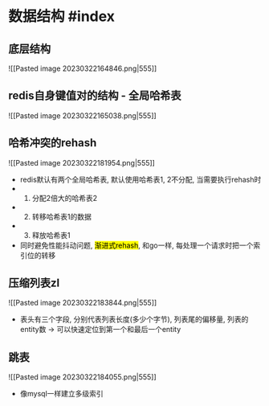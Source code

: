 # 数据结构 #index 

## 底层结构
![[Pasted image 20230322164846.png|555]]

## redis自身键值对的结构 - 全局哈希表
![[Pasted image 20230322165038.png|555]]

## 哈希冲突的rehash
![[Pasted image 20230322181954.png|555]]
- redis默认有两个全局哈希表, 默认使用哈希表1, 2不分配, 当需要执行rehash时
- 1. 分配2倍大的哈希表2
- 2. 转移哈希表1的数据
- 3. 释放哈希表1
- 同时避免性能抖动问题, <mark class="hltr-pink">渐进式rehash</mark>, 和go一样, 每处理一个请求时把一个索引位的转移

## 压缩列表zl
![[Pasted image 20230322183844.png|555]]
- 表头有三个字段, 分别代表列表长度(多少个字节), 列表尾的偏移量, 列表的entity数 -> 可以快速定位到第一个和最后一个entity

## 跳表
![[Pasted image 20230322184055.png|555]]
- 像mysql一样建立多级索引
